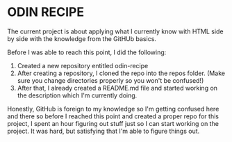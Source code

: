 # ODIN RECIPE

 The current project is about applying what I currently know with HTML side by side with the knowledge from the GitHUb basics. 

 Before I was able to reach this point, I did the following:

 1. Created a new repository entitled odin-recipe
 2. After creating a repository, I cloned the repo into the repos folder. (Make sure you change directories properly so you won't be confused!)
 3. After that, I already created a README.md file and started working on the description which I'm currently doing.

 Honestly, GitHub is foreign to my knowledge so I'm getting confused here and there so before I reached this point and created a proper repo for this project, I spent an hour figuring out stuff just so I can start working on the project. It was hard, but satisfying that I'm able to figure things out.
